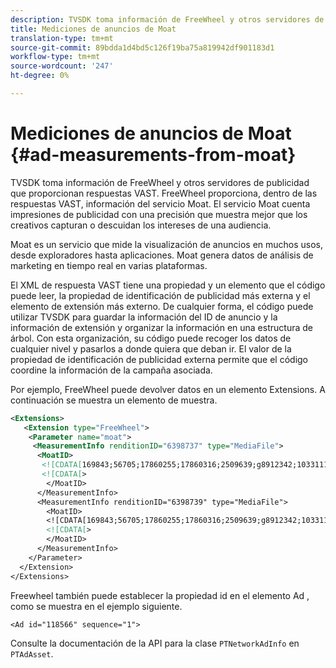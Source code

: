 ```yaml
---
description: TVSDK toma información de FreeWheel y otros servidores de publicidad que proporcionan respuestas VAST. FreeWheel proporciona, dentro de las respuestas VAST, información del servicio Moat. El servicio Moat cuenta impresiones de publicidad con una precisión que muestra mejor que los creativos capturan o descuidan los intereses de una audiencia.
title: Mediciones de anuncios de Moat
translation-type: tm+mt
source-git-commit: 89bdda1d4bd5c126f19ba75a819942df901183d1
workflow-type: tm+mt
source-wordcount: '247'
ht-degree: 0%

---
```



# Mediciones de anuncios de Moat {#ad-measurements-from-moat}

TVSDK toma información de FreeWheel y otros servidores de publicidad que proporcionan respuestas VAST. FreeWheel proporciona, dentro de las respuestas VAST, información del servicio Moat. El servicio Moat cuenta impresiones de publicidad con una precisión que muestra mejor que los creativos capturan o descuidan los intereses de una audiencia.

Moat es un servicio que mide la visualización de anuncios en muchos usos, desde exploradores hasta aplicaciones. Moat genera datos de análisis de marketing en tiempo real en varias plataformas.

El XML de respuesta VAST tiene una propiedad y un elemento que el código puede leer, la propiedad de identificación de publicidad más externa y el elemento de extensión más externo. De cualquier forma, el código puede utilizar TVSDK para guardar la información del ID de anuncio y la información de extensión y organizar la información en una estructura de árbol. Con esta organización, su código puede recoger los datos de cualquier nivel y pasarlos a donde quiera que deban ir. El valor de la propiedad de identificación de publicidad externa permite que el código coordine la información de la campaña asociada.

Por ejemplo, FreeWheel puede devolver datos en un elemento Extensions. A continuación se muestra un elemento de muestra.

```xml
<Extensions> 
   <Extension type="FreeWheel"> 
    <Parameter name="moat"> 
     <MeasurementInfo renditionID="6398737" type="MediaFile"> 
      <MoatID> 
       <![CDATA[169843;56705;17860255;17860316;2509639;g8912342;103311138;g436558;530633]]]]> 
       <![CDATA[> 
        </MoatID> 
      </MeasurementInfo> 
      <MeasurementInfo renditionID="6398739" type="MediaFile"> 
        <MoatID> 
        <![CDATA[169843;56705;17860255;17860316;2509639;g8912342;103311138;g436558;530633]]]]> 
        <![CDATA[> 
        </MoatID> 
      </MeasurementInfo> 
    </Parameter> 
  </Extension> 
</Extensions>
```

Freewheel también puede establecer la propiedad id en el elemento Ad , como se muestra en el ejemplo siguiente.

```
<Ad id="118566" sequence="1">
```

Consulte la documentación de la API para la clase `PTNetworkAdInfo` en `PTAdAsset`.